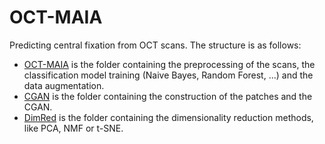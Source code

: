 # OCT-MAIA
Predicting central fixation from OCT scans. The structure is as follows: 
- [OCT-MAIA](OCT-MAIA) is the folder containing the preprocessing of the scans, the classification model training (Naive Bayes, Random Forest, ...) and the data augmentation. 
- [CGAN](CGAN) is the folder containing the construction of the patches and the CGAN. 
- [DimRed](DimRed) is the folder containing the dimensionality reduction methods, like PCA, NMF or t-SNE. 
